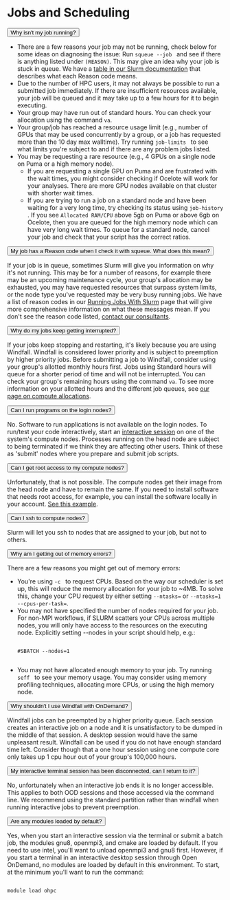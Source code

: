 # Jobs and Scheduling

<link rel="stylesheet" href="../../../overrides/animated_dropdown.css">
<link rel="stylesheet" href="../../../overrides/spacing.css">

<html>
    
<button class="collapsible">Why isn't my job running?</button>
<div class="content">
  <p>
      <ul>
      <li>There are a few reasons your job may not be running, check below for some ideas on diagnosing the issue:
      Run <code>squeue --job <jobid></code> and see if there is anything listed under <code>(REASON)</code>. This may give an idea why your job is stuck in queue. We have a <a href="../../../running_jobs/slurm_jobs/slurm_documentation/#slurm-reason-codes">table in our Slurm documentation</a> that describes what each Reason code means. </li>
      <li>Due to the number of HPC users, it may not always be possible to run a submitted job immediately. If there are insufficient resources available, your job will be queued and it may take up to a few hours for it to begin executing.</li>
      <li>Your group may have run out of standard hours. You can check your allocation using the command <code>va</code>.</li>
      <li>Your group/job has reached a resource usage limit (e.g., number of GPUs that may be used concurrently by a group, or a job has requested more than the 10 day max walltime). Try running <code>job-limits <group_name></code> to see what limits you're subject to and if there are any problem jobs listed.</li>
      <li>You may be requesting a rare resource (e.g., 4 GPUs on a single node on Puma or a high memory node).
      <ul>
          <li>If you are requesting a single GPU on Puma and are frustrated with the wait times, you might consider checking if Ocelote will work for your analyses. There are more GPU nodes available on that cluster with shorter wait times.</li>
          <li>If you are trying to run a job on a standard node and have been waiting for a very long time, try checking its status using <code>job-history <jobid></code>. If you see <code>Allocated RAM/CPU</code> above 5gb on Puma or above 6gb on Ocelote, then you are queued for the high memory node which can have very long wait times. To queue for a standard node, cancel your job and check that your script has the correct ratios.</li>
      </ul></li>
      </ul>
  </p>
</div>

<button class="collapsible">My job has a Reason code when I check it with squeue. What does this mean?</button>
<div class="content">
  <p>If your job is in queue, sometimes Slurm will give you information on why it's not running. This may be for a number of reasons, for example there may be an upcoming maintenance cycle, your group's allocation may be exhausted, you may have requested resources that surpass system limits, or the node type you've requested may be very busy running jobs. We have a list of reason codes in our <a href="../../../running_jobs/slurm_jobs/slurm_documentation/#slurm-reason-codes">Running Jobs With Slurm</a> page that will give more comprehensive information on what these messages mean. If you don't see the reason code listed, <a href="../../../support_and_training/consulting_services/">contact our consultants</a>.
  </p>
</div>
    
<button class="collapsible">Why do my jobs keep getting interrupted?</button>
<div class="content">
  <p>If your jobs keep stopping and restarting, it's likely because you are using Windfall. Windfall is considered lower priority and is subject to preemption by higher priority jobs. Before submitting a job to Windfall, consider using your group's allotted monthly hours first. Jobs using Standard hours will queue for a shorter period of time and will not be interrupted. You can check your group's remaining hours using the command <code>va</code>. To see more information on your allotted hours and the different job queues, see <a href="../../../running_jobs/allocations/">our page on compute allocations</a>. 
  </p>
</div>
    
<button class="collapsible">Can I run programs on the login nodes?</button>
<div class="content">
  <p>No. Software to run applications is not available on the login nodes. To run/test your code interactively, start an <a href="../../../running_jobs/slurm_jobs/interactive_jobs/">interactive session</a> on one of the system's compute nodes. Processes running on the head node are subject to being terminated if we think they are affecting other users. Think of these as 'submit' nodes where you prepare and submit job scripts. 
  </p>
</div>

<button class="collapsible">Can I get root access to my compute nodes?</button>
<div class="content">
  <p> Unfortunately, that is not possible. The compute nodes get their image from the head node and have to remain the same. If you need to install software that needs root access, for example, you can install the software locally in your account. <a href="../../../software/user_installations/">See this example</a>. 
  </p>
</div>

<button class="collapsible">Can I ssh to compute nodes?</button>
<div class="content">
  <p>Slurm will let you ssh to nodes that are assigned to your job, but not to others. 
  </p>
</div>

<button class="collapsible">Why am I getting out of memory errors?</button>
<div class="content">
  <p>
      There are a few reasons you might get out of memory errors:
      <ul>
          <li>You're using <code>-c <N></code> to request CPUs. Based on the way our scheduler is set up, this will reduce the memory allocation for your job to ~4MB. To solve this, change your CPU request by either setting <code>--ntasks=<N></code> or <code>--ntasks=1 --cpus-per-task=<N></code>.</li>
          <li>You may not have specified the number of nodes required for your job. For non-MPI workflows, if SLURM scatters your CPUs across multiple nodes, you will only have access to the resources on the executing node. Explicitly setting --nodes in your script should help, e.g.: 
          <pre><code class="language-bash">
#SBATCH --nodes=1
          </code></pre>
          </li>
          <li>You may not have allocated enough memory to your job. Try running <code>seff <jobid></code> to see your memory usage. You may consider using memory profiling techniques, allocating more CPUs, or using the high memory node.</li>
      </ul>
  </p>
</div>

<button class="collapsible">Why shouldn't I use Windfall with OnDemand?</button>
<div class="content">
  <p>
      Windfall jobs can be preempted by a higher priority queue. Each session creates an interactive job on a node and it is unsatisfactory to be dumped in the middle of that session. A desktop session would have the same unpleasant result.  Windfall can be used if you do not have enough standard time left. Consider though that a one hour session using one compute core only takes up 1 cpu hour out of your group's 100,000 hours. 
  </p>
</div>

<button class="collapsible">My interactive terminal session has been disconnected, can I return to it?</button>
<div class="content">
  <p>
      No, unfortunately when an interactive job ends it is no longer accessible. This applies to both OOD sessions and those accessed via the command line. We recommend using the standard partition rather than windfall when running interactive jobs to prevent preemption. 
  </p>
</div>

<button class="collapsible">Are any modules loaded by default?</button>
<div class="content">
  <p>
      Yes, when you start an interactive session via the terminal or submit a batch job, the modules gnu8, openmpi3, and cmake are loaded by default. If you need to use intel, you'll want to unload openmpi3 and gnu8 first.
      However, if you start a terminal in an interactive desktop session through Open OnDemand, no modules are loaded by default in this environment. To start, at the minimum you'll want to run the command:
      <pre><code class="language-bash">
module load ohpc
      </code></pre>
  </p>
</div>
    
    
<div class="vertical-space"></div>
<script src="../../../overrides/animated_dropdown.js"></script>
</html>